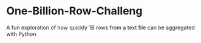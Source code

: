 # One-Billion-Row-Challeng
A fun exploration of how quickly 1B rows from a text file can be aggregated with Python
